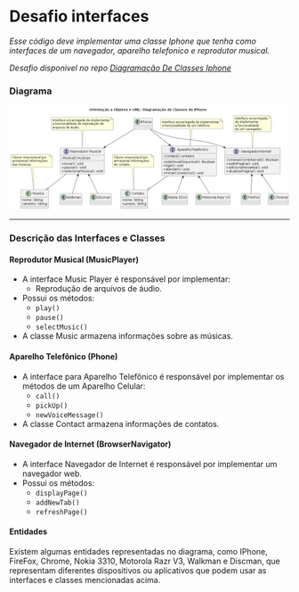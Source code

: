 # Desafio interfaces

_Esse código deve implementar uma classe Iphone que tenha como interfaces de um navegador, aparelho telefonico e reprodutor musical._

_Desafio disponivel no repo [Diagramação De Classes Iphone](https://github.com/SilvioCavalcantiBonfim/Diagramacao-de-Classes-do-iPhone?tab=readme-ov-file)_

### Diagrama

![diagrama-interfaces](./DiagramaUML.png)

---

### Descrição das Interfaces e Classes

#### Reprodutor Musical (MusicPlayer)
- A interface Music Player é responsável por implementar:
    - Reprodução de arquivos de áudio.
- Possui os métodos:
    - `play()`
    - `pause()`
    - `selectMusic()`
- A classe Music armazena informações sobre as músicas.

#### Aparelho Telefônico (Phone)
- A interface para Aparelho Telefônico é responsável por implementar os métodos de um Aparelho Celular:
    - `call()`
    - `pickUp()`
    - `newVoiceMessage()`
- A classe Contact armazena informações de contatos.

#### Navegador de Internet (BrowserNavigator)
- A interface Navegador de Internet é responsável por implementar um navegador web.
- Possui os métodos:
    - `displayPage()`
    - `addNewTab()`
    - `refreshPage()`

#### Entidades
Existem algumas entidades representadas no diagrama, como IPhone, FireFox, Chrome, Nokia 3310, Motorola Razr V3, Walkman e Discman, que representam diferentes dispositivos ou aplicativos que podem usar as interfaces e classes mencionadas acima.